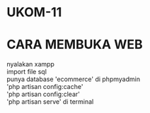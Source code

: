 # UKOM-11


# CARA MEMBUKA WEB 
  nyalakan xampp
  <br>
  import file sql
  <br>
  punya database 'ecommerce' di phpmyadmin
  <br>
  'php artisan config:cache'
  <br>
  'php artisan config:clear'
  <br>
  'php artisan serve' di terminal 
